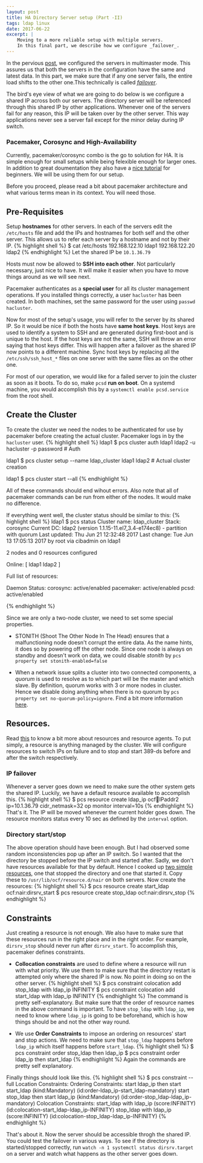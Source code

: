 ```yaml
---
layout: post
title: HA Directory Server setup (Part -II)
tags: ldap linux
date: 2017-06-22
excerpt: |
    Moving to a more reliable setup with multiple servers.
    In this final part, we describe how we configure _failover_.
---
```


In the pervious [post], we configured the servers in multimaster mode. This assures us that both
the servers in the configuration have the same and latest data. In this part, we make sure that if
any one server fails, the entire load shifts to the other one.This technically is called _[failover]_.

The bird's eye view of what we are going to do below is we configure a shared IP across both our servers.
The directory server will be referenced through this shared IP by other applications. Whenever one of the
servers fail for any reason, this IP will be taken over by the other server. This way applications never
see a server fail except for the minor delay during IP switch.

### Pacemaker, Corosync and High-Availability
Currently, pacemaker/corosync combo is the go to solution for HA. It is simple enough for small setups while being
felexible enough for larger ones. In addition to great doumentation they also have a [nice tutorial] for beginners.
We will be using them for our setup.

Before you proceed, please read a bit about pacemaker architecture and what various terms mean in its context.
You will need those.

## Pre-Requisites
Setup **hostnames** for other servers. In each of the servers edit the `/etc/hosts` file and add the IPs and hostnames for
both self and the other server. This allows us to refer each server by a hostname and not by their IP.
{% highlight shell %}
$ cat /etc/hosts
192.168.122.10 ldap1
192.168.122.20 ldap2
{% endhighlight %}
Let the shared IP be `10.1.36.79`

Hosts must now be allowed to **SSH into each other**. Not particularly necessary, just nice to have. It will make it
easier when you have to move things around as we will see next.

Pacemaker authenticates as a **special user** for all its cluster management operations. If you installed things correctly,
a user `hacluster` has been created. In both machines, set the same password for the user using `passwd hacluster`.

Now for most of the setup's usage, you will refer to the server by its shared IP. So it would be nice if both the hosts
have **same host keys**. Host keys are used to identify a system to SSH and are generated during first-boot and is unique to the host.
If the host keys are not the same, SSH will throw an error saying that host keys differ. This will happen after a failover as the shared
IP now points to a different machine.
Sync host keys by replacing all the `/etc/ssh/ssh_host_*` files on one server with the same files as on the other one.

For most of our operation, we would like for a failed server to join the cluster as soon as it boots. To do so, make `pcsd` **run on boot**.
On a systemd machine, you would accomplish this by a `systemctl enable pcsd.service` from the root shell.

## Create the Cluster
To create the cluster we need the nodes to be authenticated for use by pacemaker before creating the actual cluster.
Pacemaker logs in by the `hacluster` user.
{% highlight shell %}
ldap1 $ pcs cluster auth ldap1 ldap2 -u hacluster -p password # Auth

ldap1 $ pcs cluster setup --name ldap_cluster ldap1 ldap2 # Actual cluster creation

ldap1 $ pcs cluster start --all
{% endhighlight %}

All of these commands should end wihout errors. Also note that all of pacemaker commands can be run from either of the nodes.
It would make no difference.

If everything went well, the cluster status should be similar to this:
{% highlight shell %}
ldap1 $ pcs status
Cluster name: ldap_cluster
Stack: corosync
Current DC: ldap2 (version 1.1.15-11.el7_3.4-e174ec8) - partition with quorum
Last updated: Thu Jun 21 12:32:48 2017          Last change: Tue Jun 13 17:05:13 2017 by root via cibadmin on ldap1

2 nodes and 0 resources configured

Online: [ ldap1 ldap2 ]

Full list of resources:

Daemon Status:
  corosync: active/enabled
  pacemaker: active/enabled
  pcsd: active/enabled

{% endhighlight %}

Since we are only a two-node cluster, we need to set some special properties.
* STONITH (Shoot The Other Node In The Head) ensures that a malfunctioning node doesn't corrupt the entire data. As the name
hints, it does so by powering off the other node. Since one node is always on standby and doesn't work on data, we could disable
_stonith_ by `pcs property set stonith-enabled=false`

* When a network issue splits a cluster into two connected components, a _quorum_ is used to resolve as to which part will be the
master and which slave. By definition, quorum works with 3 or more nodes in cluster. Hence we disable doing anything when there is
no quorum by `pcs property set no-quorum-policy=ignore`. Find a bit more information [here].

## Resources.
Read [this] to know a bit more about resources and resource agents. To put simply, a resource is anything managed by the cluster.
We will configure resources to switch IPs on failure and to stop and start 389-ds before and after the switch respectively.

### IP failover
Whenever a server goes down we need to make sure the other system gets the shared IP. Luckily, we have a default resource available to
accomplish this.
{% highlight shell %}
$ pcs resource create ldap_ip ocf:heartbeat:IPaddr2 ip=10.1.36.79 cidr_netmask=32 op monitor interval=10s
{% endhighlight %}
That's it. The IP will be moved whenever the current holder goes down. The resource monitors status every 10 sec as defined by the
`interval` option.
### Directory start/stop
The above operation should have been enough. But I had observed some random inconsistencies pop up after an IP switch. So I wanted that
the directory be stopped before the IP switch and started after. Sadly, we don't have resources available for that by default. Hence
I cooked up [two simple resources], one that stopped the directory and one that started it. Copy these to `/usr/lib/ocf/resource.d/nair`
on both servers. Now create the resources:
{% highlight shell %}
$ pcs resource create start_ldap ocf:nair:dirsrv_start
$ pcs resource create stop_ldap ocf:nair:dirsrv_stop
{% endhighlight %}

## Constraints
Just creating a resource is not enough. We also have to make sure that these resources run in the right place and in the right order. For example,
`dirsrv_stop` should never run after `dirsrv_start`. To accomplish this, pacemaker defines constraints.
* **Collocation constraints** are used to define where a resource will run with what priority. We use them to make sure that the directory
restart is attempted only where the shared IP is now. No point in doing so on the other server.
{% highlight shell %}
$ pcs constraint colocation add stop_ldap with ldap_ip INFINITY
$ pcs constraint colocation add start_ldap with ldap_ip INFINITY
{% endhighlight %}
  The command is pretty self-explanatory. But make sure that the order of resource names in the above command is important. To have `stop_ldap`
  with `ldap_ip`, we need to know where `ldap_ip` is going to be beforehand, which is how things should be and not the other way round.

* We use **Order Constraints** to impose an ordering on resources' start and stop actions.
We need to make sure that `stop_ldap` happens before `ldap_ip` which itself happens before `start_ldap`.
{% highlight shell %}
$ pcs constraint order stop_ldap then ldap_ip
$ pcs constraint order ldap_ip then start_ldap
{% endhighlight %}
Again the commands are pretty self explanatory.

Finally things should look like this.
{% highlight shell %}
$  pcs constraint --full
Location Constraints:
Ordering Constraints:
  start ldap_ip then start start_ldap (kind:Mandatory) (id:order-ldap_ip-start_ldap-mandatory)
  start stop_ldap then start ldap_ip (kind:Mandatory) (id:order-stop_ldap-ldap_ip-mandatory)
Colocation Constraints:
  start_ldap with ldap_ip (score:INFINITY) (id:colocation-start_ldap-ldap_ip-INFINITY)
  stop_ldap with ldap_ip (score:INFINITY) (id:colocation-stop_ldap-ldap_ip-INFINITY)
{% endhighlight %}

That's about it. Now the server should be accessible throgh the shared IP. You could test the failover in various ways.
To see if the directory is started/stopped correctly, run `watch -n 1 systemctl status dirsrv.target` on a server and watch what
happens as the other server goes down.

[failover]: https://en.wikipedia.org/wiki/Failover
[nice tutorial]: http://clusterlabs.org/doc/en-US/Pacemaker/1.1/html/Clusters_from_Scratch/
[here]: http://clusterlabs.org/doc/en-US/Pacemaker/1.1/html/Clusters_from_Scratch/_perform_a_failover.html
[this]: http://clusterlabs.org/doc/en-US/Pacemaker/1.1/html/Pacemaker_Explained/ch05.html#_what_is_a_cluster_resource
[two simple resources]: https://gist.github.com/AadityaNair/258b9cd11495acf23ebd8dcc39459313
[post]: /ldap-multimaster1
